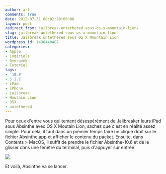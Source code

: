 ```yaml
---
author: art
comments: true
date: 2012-07-31 08:02:28+00:00
layout: post
redirect_from: jailbreak-untethered-sous-os-x-mountain-lion/
slug: jailbreak-untethered-sous-os-x-mountain-lion
title: Jailbreak untethered sous OS X Mountain Lion
wordpress_id: 1438448487
categories:
- Apple
- Logiciels
- Overgeek
- Tutoriel
tags:
- '10.8'
- 5.1.1
- iPad
- iPhone
- jailbreak
- Moutain Lion
- OSX
- untethered
---
```


Pour ceux d'entre vous qui tentent désespérément de Jailbreaker leurs iPad sous Absinthe avec OS X Moutain Lion, sachez que c'est en réalité assez simple. Pour cela, il faut dans un premier temps faire un clique droit sur le fichier Absinthe.app et afficher le contenu du packet. Ensuite, dans Contents > MacOS, il suffit de prendre le fichier Absinthe-10.6 et de le glisser dans une fenêtre du terminal, puis d'appuyer sur entrée.

![](https://static.irz.fr/2012/07/screen-shot-2012-05-25-at-10-27-59-am2.png)

Et voilà, Absinthe va se lancer.
